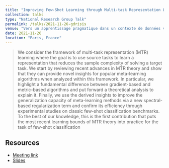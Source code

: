 ```yaml
---
title: "Improving Few-Shot Learning through Multi-task Representation Learning Theory"
collection: talks
type: "National Research Group Talk"
permalink: /talks/2021-11-26-gdrisis
venue: "Vers un apprentissage pragmatique dans un contexte de données visuelles labellisées limitées; GdR ISIS"
date: 2021-11-26
location: "Paris, France"
---
```


> We consider the framework of multi-task representation (MTR) learning where the goal is to use source tasks to learn a representation that reduces the sample complexity of solving a target task. We start by reviewing recent advances in MTR theory and show that they can provide novel insights for popular meta-learning algorithms when analyzed within this framework. In particular, we highlight a fundamental difference between gradient-based and metric-based algorithms and put forward a theoretical analysis to explain it. Finally, we use the derived insights to improve the generalization capacity of meta-learning methods via a new spectral-based regularization term and confirm its efficiency through experimental studies on classic few-shot classification benchmarks. To the best of our knowledge, this is the first contribution that puts the most recent learning bounds of MTR theory into practice for the task of few-shot classification

## Resources

- [Meeting link](http://intranet.gdr-isis.fr/index.php?page=reunion&idreunion=462)
- [Slides](http://intranet.gdr-isis.fr/uploads/comptes-rendus/reunion-462/Quentin_Bouniot.pdf)